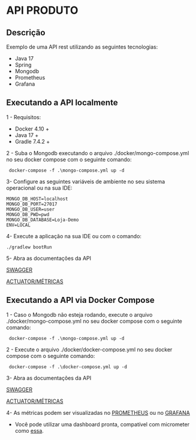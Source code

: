 # API PRODUTO

## Descrição

Exemplo de uma API rest utilizando as seguintes tecnologias:
- Java 17
- Spring
- Mongodb
- Prometheus
- Grafana


## Executando a API localmente

1 - Requisitos:
- Docker 4.10 + 
- Java 17 +
- Gradle 7.4.2 +

2 - Suba o Mongodb executando o arquivo ./docker/mongo-compose.yml no seu docker compose com o seguinte comando:
```
 docker-compose -f .\mongo-compose.yml up -d   
```

3- Configure as seguintes variáveis de ambiente no seu sistema operacional ou na sua IDE:
```
MONGO_DB_HOST=localhost
MONGO_DB_PORT=27017
MONGO_DB_USER=user
MONGO_DB_PWD=pwd
MONGO_DB_DATABASE=Loja-Demo
ENV=LOCAL
```

4- Execute a aplicação na sua IDE ou com o comando:
```
./gradlew bootRun
```

5- Abra as documentações da API

[SWAGGER](http://localhost:5001/doc/)

[ACTUATOR/MÉTRICAS](http://localhost:5002/actuator)

## Executando a API via Docker Compose

1 - Caso o Mongodb não esteja rodando, execute o arquivo ./docker/mongo-compose.yml no seu docker compose com o seguinte comando:
```
 docker-compose -f .\mongo-compose.yml up -d   
```

2 - Execute o arquivo ./docker/docker-compose.yml no seu docker compose com o seguinte comando:
```
 docker-compose -f .\docker-compose.yml up -d   
```

3- Abra as documentações da API

[SWAGGER](http://localhost:5001/doc/)

[ACTUATOR/MÉTRICAS](http://localhost:5002/actuator)

4- As métricas podem ser visualizadas no [PROMETHEUS](http://localhost:9090) ou no [GRAFANA](http://localhost:3000)
 - Você pode utilizar uma dashboard pronta, compatível com micrometer como [essa](https://grafana.com/grafana/dashboards/14430).
  